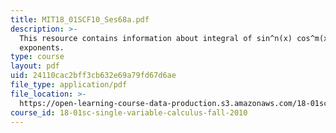 ```yaml
---
title: MIT18_01SCF10_Ses68a.pdf
description: >-
  This resource contains information about integral of sin^n(x) cos^m(x), odd
  exponents.
type: course
layout: pdf
uid: 24110cac2bff3cb632e69a79fd67d6ae
file_type: application/pdf
file_location: >-
  https://open-learning-course-data-production.s3.amazonaws.com/18-01sc-single-variable-calculus-fall-2010/24110cac2bff3cb632e69a79fd67d6ae_MIT18_01SCF10_Ses68a.pdf
course_id: 18-01sc-single-variable-calculus-fall-2010
---
```

